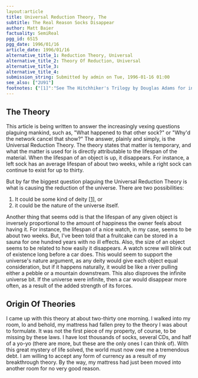 ```yaml
---
layout:article
title: Universal Reduction Theory, The
subtitle: The Real Reason Socks Disappear
author: Matt Baier
factuality: SemiReal
pgg_id: 6S15
pgg_date: 1996/01/16
article_date: 1996/01/16
alternative_title_1: Reduction Theory, Universal
alternative_title_2: Theory Of Reduction, Universal
alternative_title_3: 
alternative_title_4: 
submission_string: Submitted by admin on Tue, 1996-01-16 01:00
see_also: ["2U91"]
footnotes: {"[1]":"See The Hitchhiker's Trilogy by Douglas Adams for information on deities, not to be confused with diets which are something else entirely."}
---
```

<div>
<h2>The Theory</h2>
<p>This article is being written to answer the increasingly vexing questions plaguing mankind, such as, "What happened to that other sock?" or "Why'd the network cancel that show?" The answer, plainly and simply, is the Universal Reduction Theory. The theory states that matter is temporary, and what the matter is used for is directly attributable to the lifespan of the material. When the lifespan of an object is up, it disappears. For instance, a left sock has an average lifespan of about two weeks, while a right sock can continue to exist for up to thirty.</p>
<p>But by far the biggest question plaguing the Universal Reduction Theory is what is causing the reduction of the universe. There are two possibilities:</p>
<ol>
<li value="1">It could be some kind of deity <a href="#footnotes.1" class="footnote-link">[1]</a>, or</li>
<li value="2">it could be the nature of the universe itself.</li>
</ol>
<p>Another thing that seems odd is that the lifespan of any given object is inversely proportional to the amount of happiness the owner feels about having it. For instance, the lifespan of a nice watch, in my case, seems to be about two weeks. But, I've been told that a fruitcake can be stored in a sauna for one hundred years with no ill effects. Also, the size of an object seems to be related to how easily it disappears. A watch screw will blink out of existence long before a car does. This would seem to support the universe's nature argument, as any deity would give each object equal consideration, but if it happens naturally, it would be like a river pulling either a pebble or a mountain downstream. This also disproves the infinite universe bit. If the universe were infinite, then a car would disappear more often, as a result of the added strength of its forces.</p>
<h2>Origin Of Theories</h2>
<p>I came up with this theory at about two-thirty one morning. I walked into my room, lo and behold, my mattress had fallen prey to the theory I was about to formulate. It was not the first piece of my property, of course, to be missing by these laws. I have lost thousands of socks, several CDs, and half of a yo-yo (there are more, but these are the only ones I can think of). With this great mystery of life solved, the world must now owe me a tremendous debt. I am willing to accept any form of currency as a result of my breakthrough theory. By the way, my mattress had just been moved into another room for no very good reason.</p>
</div>
